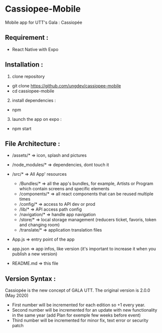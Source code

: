 # Cassiopee-Mobile

Mobile app for UTT's Gala : Cassiopée

## Requirement :

- React Native with Expo

## Installation :

1. clone repository

- git clone https://github.com/ungdev/cassiopee-mobile
- cd cassiopee-mobile

2. install dependencies :

- npm

3. launch the app on expo :

- npm start

## File Architecture :

- /assets/\* => icon, splash and pictures
- /node_modules/\* => dependencies, dont touch it
- /src/\* => All App' resources

  - /Bundles/\* => all the app's bundles, for example, Artists or Program which contain screens and specific elements
  - /components/\* => all react components that can be reused multiple times
  - /config/\* => access to API dev or prod
  - /lib/\* => API access path config
  - /navigation/\* => handle app navigation
  - /store/\* => local storage management (reducers ticket, favoris, token and changing room)
  - /translate/\* => application translation files

- App.js => entry point of the app
- app.json => app infos, like version (it's important to increase it when you publish a new version)
- README.md => this file

## Version Syntax :

Cassiopée is the new concept of GALA UTT. The original version is 2.0.0 (May 2020)

- First number will be incremented for each edition so +1 every year.
- Second number will be incremented for an update with new functionality in the same year (add Plan for exemple few weeks before event)
- Third number will be incremented for minor fix, text error or security patch
